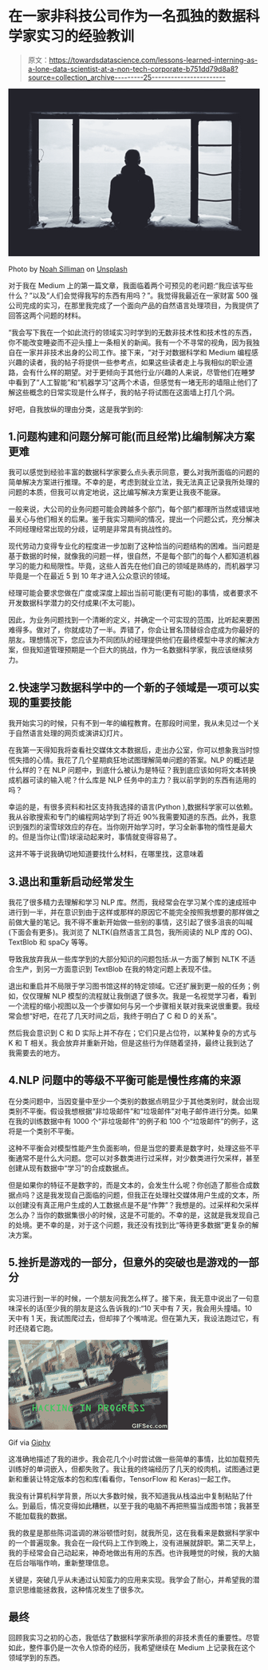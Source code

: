 # 在一家非科技公司作为一名孤独的数据科学家实习的经验教训

> 原文：<https://towardsdatascience.com/lessons-learned-interning-as-a-lone-data-scientist-at-a-non-tech-corporate-b751dd79d8a8?source=collection_archive---------25----------------------->

![](img/c43cd08cb9851de4a6309730268ebc20.png)

Photo by [Noah Silliman](https://unsplash.com/@noahsilliman?utm_source=medium&utm_medium=referral) on [Unsplash](https://unsplash.com?utm_source=medium&utm_medium=referral)

对于我在 Medium 上的第一篇文章，我面临着两个可预见的老问题:“我应该写些什么？”以及“人们会觉得我写的东西有用吗？”。我觉得我最近在一家财富 500 强公司完成的实习，在那里我完成了一个面向产品的自然语言处理项目，为我提供了回答这两个问题的材料。

“我会写下我在一个如此流行的领域实习时学到的无数非技术性和技术性的东西，你不能改变睡姿而不迎头撞上一条相关的新闻。我有一个不寻常的视角，因为我独自在一家并非技术出身的公司工作。接下来，“对于对数据科学和 Medium 编程感兴趣的读者，我的帖子将提供一些参考点，如果这些读者走上与我相似的职业道路，会有什么样的期望。对于更倾向于其他行业/兴趣的人来说，尽管他们在睡梦中看到了“人工智能”和“机器学习”这两个术语，但感觉有一堵无形的墙阻止他们了解这些概念的日常实现是什么样子，我的帖子将试图在这面墙上打几个洞。

好吧，自我放纵的理由分类，这是我学到的:

## 1.问题构建和问题分解可能(而且经常)比编制解决方案更难

我可以感觉到经验丰富的数据科学家要么点头表示同意，要么对我所面临的问题的简单解决方案进行推理。不幸的是，考虑到就业立法，我无法真正记录我所处理的问题的本质，但我可以肯定地说，这比编写解决方案更让我夜不能寐。

一般来说，大公司的业务问题可能会跨越多个部门，每个部门都理所当然或错误地最关心与他们相关的后果。鉴于我实习期间的情况，提出一个问题公式，充分解决不同经理经常出现的分歧，证明是非常具有挑战性的。

现代劳动力变得专业化的程度进一步加剧了这种恰当的问题结构的困难。当问题是基于数据的时候，就像我的问题一样，很自然，不是每个部门的每个人都知道机器学习的能力和局限性。毕竟，这些人首先在他们自己的领域是熟练的，而机器学习毕竟是一个在最近 5 到 10 年才进入公众意识的领域。

经理可能会要求您做在广度或深度上超出当前可能(更有可能)的事情，或者要求不开发数据科学潜力的交付成果(不太可能)。

因此，为业务问题找到一个清晰的定义，并确定一个可实现的范围，比听起来要困难得多。做对了，你就成功了一半。弄错了，你会让冒名顶替综合症成为你最好的朋友。理想情况下，您应该为不同团队的经理提供他们在最终模型中寻求的解决方案，但我知道管理预期是一个巨大的挑战，作为一名数据科学家，我应该继续努力。

## 2.快速学习数据科学中的一个新的子领域是一项可以实现的重要技能

我开始实习的时候，只有不到一年的编程教育。在那段时间里，我从未见过一个关于自然语言处理的网页或演讲幻灯片。

在我第一天得知我将查看社交媒体文本数据后，走出办公室，你可以想象我当时惊慌失措的心情。我花了几个星期疯狂地试图理解简单问题的答案。NLP 的概述是什么样的？在 NLP 问题中，到底什么被认为是特征？我到底应该如何将文本转换成机器可读的输入呢？什么库是 NLP 任务中的主力？我以前学到的东西有适用的吗？

幸运的是，有很多资料和社区支持我选择的语言(Python ),数据科学家可以依赖。我从谷歌搜索和专门的编程网站学到了将近 90%我需要知道的东西。此外，我意识到强烈的滚雪球效应的存在。当你刚开始学习时，学习全新事物的惰性是最大的。但是当你让(雪)球滚动起来时，事情就变得容易了。

这并不等于说我确切地知道要找什么材料，在哪里找，这意味着

## 3.退出和重新启动经常发生

我花了很多精力去理解和学习 NLP 库。然而，我经常会在学习某个库的速成班中进行到一半，并在意识到由于这样或那样的原因它不能完全按照我想要的那样做之前做大量的笔记。我不得不重新开始做一些别的事情，这引起了很多沮丧的叫喊(下面会有更多)。我浏览了 NLTK(自然语言工具包，我所阅读的 NLP 库的 OG)、TextBlob 和 spaCy 等等。

导致我放弃我从一些库学到的大部分知识的问题包括:从一方面了解到 NLTK 不适合生产，到另一方面意识到 TextBlob 在我的特定问题上表现不佳。

退出和重启并不局限于学习图书馆这样的特定领域。它还扩展到更一般的任务；例如，仅仅理解 NLP 模型的流程就让我倒退了很多次。我是一名视觉学习者，看到一个流程的缩小视图以及一个步骤如何与另一个步骤相关联对我来说很重要。我经常会想“好吧，在花了几天时间之后，我终于明白了 C 和 D 的关系”。

然后我会意识到 C 和 D 实际上并不存在；它们只是占位符，以某种复杂的方式与 K 和 T 相关。我会放弃并重新开始，但是这些行为伴随着坚持，最终让我到达了我需要去的地方。

## 4.NLP 问题中的等级不平衡可能是慢性疼痛的来源

在分类问题中，当因变量中至少一个类别的数据点明显少于其他类别时，就会出现类别不平衡。假设我想根据“非垃圾邮件”和“垃圾邮件”对电子邮件进行分类。如果在我的训练数据中有 1000 个“非垃圾邮件”的例子和 100 个“垃圾邮件”的例子，这将是一个类别不平衡。

这种不平衡会对模型性能产生负面影响，但是当您的要素是数字时，处理这些不平衡通常不是什么大问题。您可以对多数类进行过采样，对少数类进行欠采样，甚至创建从现有数据中“学习”的合成数据点。

但是如果你的特征不是数字的，而是文本的，会发生什么呢？你创造了那些合成数据点吗？这是我发现自己面临的问题，但我正在处理社交媒体用户生成的文本，所以创建没有真正用户生成的人工数据点是不是“作弊”？我想是的。过采样和欠采样怎么办？当你的数据集很小的时候，这是不可能的。不幸的是，这就是我发现自己的处境。更不幸的是，对于这个问题，我还没有找到比“等待更多数据”更复杂的解决方案。

## 5.挫折是游戏的一部分，但意外的突破也是游戏的一部分

实习进行到一半的时候，一个朋友问我怎么样了。接下来，我无意中说出了一句意味深长的话(至少我的朋友是这么告诉我的):“10 天中有 7 天，我会用头撞墙。10 天中有 1 天，我试图爬过去，但却摔了个嘴啃泥。但在第九天，我设法跑过它，有时还绕着它跑。

![](img/d8828251284824c9d391a97dff2798f4.png)

Gif via [Giphy](https://giphy.com/gifs/funny-meme-hacker-eCqFYAVjjDksg)

这准确地描述了我的进步。我会花几个小时尝试做一些简单的事情，比如加载预先训练好的单词嵌入，但都失败了。我让我的终端经历了几天的绞肉机，试图通过更新和重装让特定版本的包和库(看看你，TensorFlow 和 Keras)一起工作。

我没有计算机科学背景，所以大多数时候，我不知道我从栈溢出中复制粘贴了什么。到最后，情况变得如此糟糕，以至于我的电脑不再把熊猫当成图书馆；我甚至不能加载我的数据。

我的救星是那些陈词滥调的淋浴顿悟时刻，就我所见，这在我看来是数据科学家中的一个普遍现象。我会在一段代码上工作到晚上，没有进展就辞职。第二天早上，我的手经常会自己动起来，神奇地做出有用的东西。也许我睡觉的时候，我的大脑在后台嗡嗡作响，重新整理信息。

关键是，突破几乎从未通过认知蛮力的应用来实现。我学会了耐心，并希望我的潜意识思维能拯救我，这种情况发生了很多次。

## 最终

回顾我实习之初的心态，我低估了数据科学家所承担的非技术责任的重要性。尽管如此，整件事仍是一次令人惊奇的经历，我希望继续在 Medium 上记录我在这个领域学到的东西。